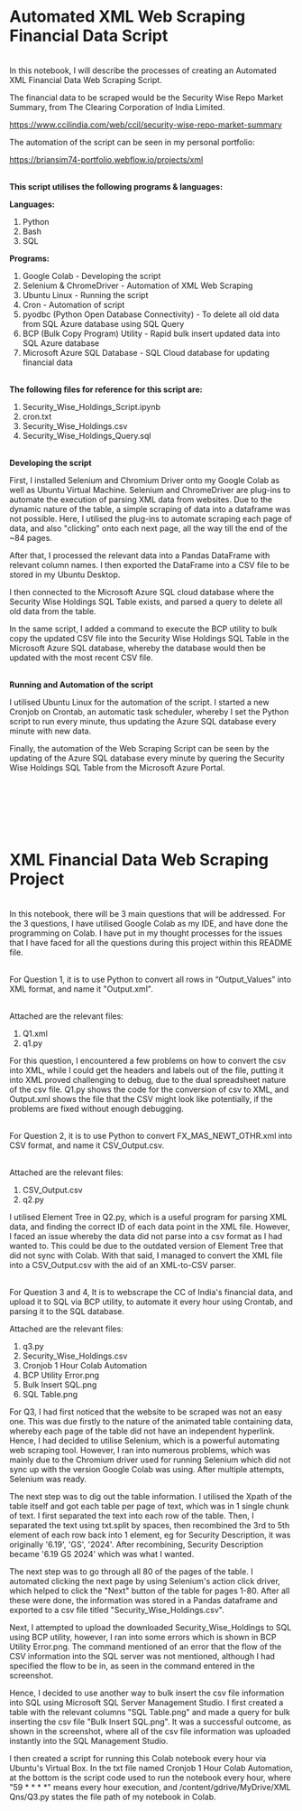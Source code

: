 # Automated XML Web Scraping Financial Data Script

<br/>In this notebook, I will describe the processes of creating an Automated XML Financial Data Web Scraping Script.

The financial data to be scraped would be the Security Wise Repo Market Summary, from The Clearing Corporation of India Limited.

https://www.ccilindia.com/web/ccil/security-wise-repo-market-summary

The automation of the script can be seen in my personal portfolio:

https://briansim74-portfolio.webflow.io/projects/xml

<br/><b>This script utilises the following programs & languages:</b>

<b>Languages:</b>
1. Python
2. Bash
3. SQL

<b>Programs:</b>
1. Google Colab - Developing the script
2. Selenium & ChromeDriver - Automation of XML Web Scraping
3. Ubuntu Linux - Running the script
4. Cron - Automation of script
5. pyodbc (Python Open Database Connectivity) - To delete all old data from SQL Azure database using SQL Query
6. BCP (Bulk Copy Program) Utility - Rapid bulk insert updated data into SQL Azure database
7. Microsoft Azure SQL Database - SQL Cloud database for updating financial data

<br/><b>The following files for reference for this script are:</b>
1. Security_Wise_Holdings_Script.ipynb
2. cron.txt
3. Security_Wise_Holdings.csv
4. Security_Wise_Holdings_Query.sql

<br/><b>Developing the script</b>

First, I installed Selenium and Chromium Driver onto my Google Colab as well as Ubuntu Virtual Machine. Selenium and ChromeDriver are plug-ins to automate the execution of parsing XML data from websites. Due to the dynamic nature of the table, a simple scraping of data into a dataframe was not possible. Here, I utilised the plug-ins to automate scraping each page of data, and also "clicking" onto each next page, all the way till the end of the ~84 pages. 

After that, I processed the relevant data into a Pandas DataFrame with relevant column names. I then exported the DataFrame into a CSV file to be stored in my Ubuntu Desktop.

I then connected to the Microsoft Azure SQL cloud database where the Security Wise Holdings SQL Table exists, and parsed a query to delete all old data from the table.

In the same script, I added a command to execute the BCP utility to bulk copy the updated CSV file into the Security Wise Holdings SQL Table in the Microsoft Azure SQL database, whereby the database would then be updated with the most recent CSV file.

<br/><b>Running and Automation of the script</b>

I utilised Ubuntu Linux for the automation of the script. I started a new Cronjob on Crontab, an automatic task scheduler, whereby I set the Python script to run every minute, thus updating the Azure SQL database every minute with new data. 

Finally, the automation of the Web Scraping Script can be seen by the updating of the Azure SQL database every minute by quering the Security Wise Holdings SQL Table from the Microsoft Azure Portal.

<br />
<br />
<br />
<br />
<br />

# XML Financial Data Web Scraping Project

<br/>In this notebook, there will be 3 main questions that will be addressed. For the 3 questions, I have utilised Google Colab as my IDE, and have done the programming on Colab. I have put in my thought processes for the issues that I have faced for all the questions during this project within this README file.

<br/>For Question 1, it is to use Python to convert all rows in “Output_Values” into XML format, and name it "Output.xml".

<br/>Attached are the relevant files:

1. Q1.xml
2. q1.py

For this question, I encountered a few problems on how to convert the csv into XML, while I could get the headers and labels out of the file, putting it into XML proved challenging to debug, due to the dual spreadsheet nature of the csv file. Q1.py shows the code for the conversion of csv to XML, and Output.xml shows the file that the CSV might look like potentially, if the problems are fixed without enough debugging.

<br/>For Question 2, it is to use Python to convert FX_MAS_NEWT_OTHR.xml into CSV format, and name it CSV_Output.csv.

<br/>Attached are the relevant files:

1. CSV_Output.csv
2. q2.py

I utilised Element Tree in Q2.py, which is a useful program for parsing XML data, and finding the correct ID of each data point in the XML file. However, I faced an issue whereby the data did not parse into a csv format as I had wanted to. This could be due to the outdated version of Element Tree that did not sync with Colab. With that said, I managed to convert the XML file into a CSV_Output.csv with the aid of an XML-to-CSV parser.

<br/>For Question 3 and 4, It is to webscrape the CC of India's financial data, and upload it to SQL via BCP utility, to automate it every hour using Crontab, and parsing it to the SQL database. 

Attached are the relevant files:

1. q3.py
2. Security_Wise_Holdings.csv
3. Cronjob 1 Hour Colab Automation
4. BCP Utility Error.png
5. Bulk Insert SQL.png
6. SQL Table.png

For Q3, I had first noticed that the website to be scraped was not an easy one. This was due firstly to the nature of the animated table containing data, whereby each page of the table did not have an independent hyperlink.
Hence, I had decided to utilise Selenium, which is a powerful automating web scraping tool. However, I ran into numerous problems, which was mainly due to the Chromium driver used for running Selenium which did not sync up
with the version Google Colab was using. After multiple attempts, Selenium was ready. 

The next step was to dig out the table information. I utilised the Xpath of the table itself and got each table per page of text, which was in 1 single chunk of text. I first separated the text into each row of the table. 
Then, I separated the text using txt.split by spaces, then recombined the 3rd to 5th element of each row back into 1 element, eg for Security Description, it was originally '6.19', 'GS', '2024'. After recombining,
Security Description became '6.19 GS 2024' which was what I wanted.

The next step was to go through all 80 of the pages of the table. I automated clicking the next page by using Selenium's action click driver, which helped to click the "Next" button of the table for pages 1-80. After all these were done, the information was stored in a Pandas dataframe and exported to a csv file titled "Security_Wise_Holdings.csv".

Next, I attempted to upload the downloaded Security_Wise_Holdings to SQL using BCP utility, however, I ran into some errors which is shown in BCP Utility Error.png. The command mentioned of an error that the flow of the CSV information into the SQL server was not mentioned, although I had specified the flow to be in, as seen in the command entered in the screenshot.

Hence, I decided to use another way to bulk insert the csv file information into SQL using Microsoft SQL Server Management Studio. I first created a table with the relevant columns "SQL Table.png" and made a query for bulk inserting the csv file "Bulk Insert SQL.png". It was a successful outcome, as shown in the screenshot, where all of the csv file information was uploaded instantly into the SQL Management Studio.

I then created a script for running this Colab notebook every hour via Ubuntu's Virtual Box. In the txt file named Cronjob 1 Hour Colab Automation, at the bottom is the script code used to run the notebook every hour,
where "59 * * * *" means every hour execution, and /content/gdrive/MyDrive/XML Qns/Q3.py states the file path of my notebook in Colab.
